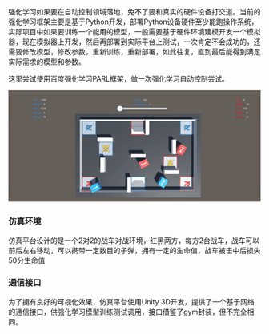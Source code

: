 强化学习如果要在自动控制领域落地，免不了要和真实的硬件设备打交道。当前的强化学习框架主要是基于Python开发，部署Python设备硬件至少能跑操作系统，实际项目中如果要训练一个能用的模型，一般需要基于硬件环境建模开发一个模拟器，现在模拟器上开发，然后再部署到实际平台上测试，一次肯定不会成功的，还需要修改模型，修改参数，重新训练，重新部署，如此往复，直到最后能得到满足实际需求的模型和参数。

这里尝试使用百度强化学习PARL框架，做一次强化学习自动控制尝试。

![仿真效果](https://github.com/LiteIOT/aiot/blob/master/123.gif?raw=true)

### 仿真环境
仿真平台设计的是一个2对2的战车对战环境，红黑两方，每方2台战车，战车可以前后左右移动，可以携带一定数目的子弹，拥有一定的生命值，战车被击中后损失50分生命值

### 通信接口
为了拥有良好的可视化效果，仿真平台使用Unity 3D开发，提供了一个基于网络的通信接口，供强化学习模型训练测试调用，接口借鉴了gym封装，但不完全相同。
